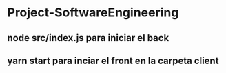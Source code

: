 # Project-SoftwareEngineering
## node src/index.js para iniciar el back
## yarn start para inciar el front en la carpeta client
